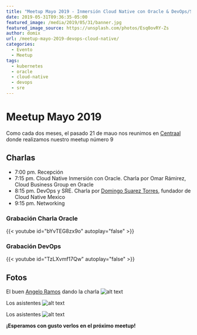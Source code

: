 ```yaml
---
title: "Meetup Mayo 2019 - Inmersión Cloud Native con Oracle & DevOps/SRE"
date: 2019-05-31T09:36:35-05:00
featured_image: /media/2019/05/31/banner.jpg
featured_image_source: https://unsplash.com/photos/Esq0ovRY-Zs
author: domix
url: /meetup-mayo-2019-devops-cloud-native/
categories:
  - Evento
  - Meetup
tags:
  - kubernetes
  - oracle
  - cloud-native
  - devops
  - sre
---
```


# Meetup Mayo 2019

Como cada dos meses, el pasado 21 de mauo nos reunimos en [Centraal][01] donde realizamos nuestro meetup número 9


## Charlas

* 7:00 pm. Recepción
* 7:15 pm. Cloud Native Inmersión con Oracle. Charla por Omar Rámirez, Cloud Business Group en Oracle
* 8:15 pm. DevOps y SRE. Charla por [Domingo Suarez Torres][02], fundador de Cloud Native Mexico
* 9:15 pm. Networking


<!--
### Material de la charla


#### Presentación

De puede descargar el material desde [este repositorio en GitHub.][03]
-->

### Grabación Charla Oracle

{{< youtube id="bYvTEG8zx9o" autoplay="false" >}}

### Grabación DevOps

{{< youtube id="TzLXvmf17Qw" autoplay="false" >}}

## Fotos

El buen [Angelo Ramos][02] dando la charla
![alt text][05]

Los asistentes
![alt text][04]

Los asistentes
![alt text][06]




**¡Esperamos con gusto verlos en el próximo meetup!**

[01]: http://centraal.com/
[02]: https://twitter.com/domix "Domingo Suarez en Twitter"
[03]: https://github.com/Angelorum/chaosEngineeringTalk
[04]: /media/2019/05/31/01.png "Charla"
[05]: /media/2019/05/31/02.png "Charla"
[06]: /media/2019/05/31/03.png "Charla"


